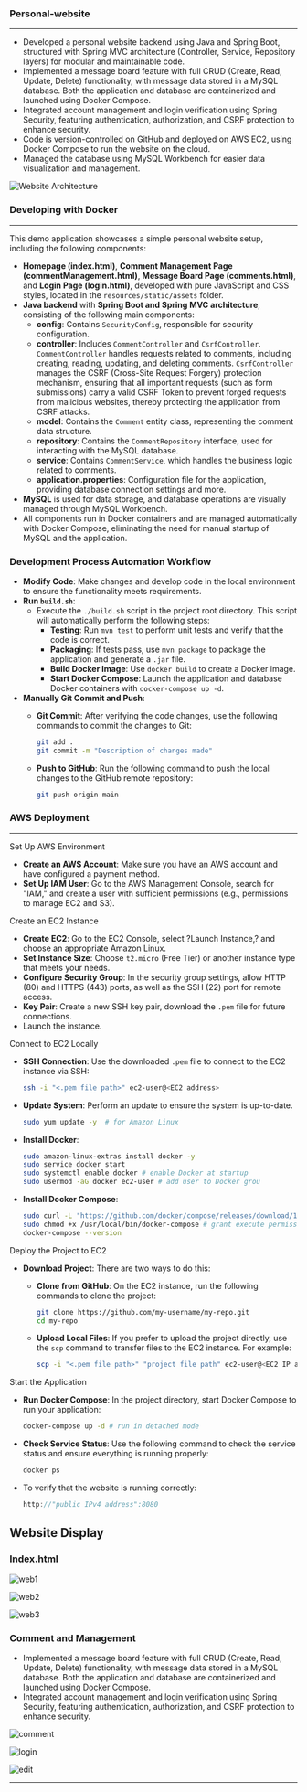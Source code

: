 ###  Personal-website

---

- Developed a personal website backend using Java and Spring Boot, structured with Spring MVC architecture (Controller, Service, Repository layers) for modular and maintainable code.
- Implemented a message board feature with full CRUD (Create, Read, Update, Delete) functionality, with message data stored in a MySQL database. Both the application and database are containerized and launched using Docker Compose.
- Integrated account management and login verification using Spring Security, featuring authentication, authorization, and CSRF protection to enhance security.
- Code is version-controlled on GitHub and deployed on AWS EC2, using Docker Compose to run the website on the cloud.
- Managed the database using MySQL Workbench for easier data visualization and management.

![Website Architecture](./project_structure.jpg)

### Developing with Docker

---

This demo application showcases a simple personal website setup, including the following components:

- **Homepage (index.html)**, **Comment Management Page (commentManagement.html)**, **Message Board Page (comments.html)**, and **Login Page (login.html)**, developed with pure JavaScript and CSS styles, located in the `resources/static/assets` folder.
- **Java backend** with **Spring Boot and Spring MVC architecture**, consisting of the following main components:
    - **config**: Contains `SecurityConfig`, responsible for security configuration.
    - **controller**: Includes `CommentController` and `CsrfController`. `CommentController` handles requests related to comments, including creating, reading, updating, and deleting comments. `CsrfController` manages the CSRF (Cross-Site Request Forgery) protection mechanism, ensuring that all important requests (such as form submissions) carry a valid CSRF Token to prevent forged requests from malicious websites, thereby protecting the application from CSRF attacks.
    - **model**: Contains the `Comment` entity class, representing the comment data structure.
    - **repository**: Contains the `CommentRepository` interface, used for interacting with the MySQL database.
    - **service**: Contains `CommentService`, which handles the business logic related to comments.
    - **application.properties**: Configuration file for the application, providing database connection settings and more.
- **MySQL** is used for data storage, and database operations are visually managed through MySQL Workbench.
- All components run in Docker containers and are managed automatically with Docker Compose, eliminating the need for manual startup of MySQL and the application.

### Development Process Automation Workflow

- **Modify Code**: Make changes and develop code in the local environment to ensure the functionality meets requirements.
- **Run `build.sh`**:
  - Execute the `./build.sh` script in the project root directory. This script will automatically perform the following steps:
    - **Testing**: Run `mvn test` to perform unit tests and verify that the code is correct.
    - **Packaging**: If tests pass, use `mvn package` to package the application and generate a `.jar` file.
    - **Build Docker Image**: Use `docker build` to create a Docker image.
    - **Start Docker Compose**: Launch the application and database Docker containers with `docker-compose up -d`.
- **Manually Git Commit and Push**:
  - **Git Commit**: After verifying the code changes, use the following commands to commit the changes to Git:

      ```bash
      git add .
      git commit -m "Description of changes made"
      
      ```
  
  - **Push to GitHub**: Run the following command to push the local changes to the GitHub remote repository:

      ```bash
      git push origin main
      ```
    
### AWS Deployment

---

Set Up AWS Environment

- **Create an AWS Account**: Make sure you have an AWS account and have configured a payment method.
- **Set Up IAM User**: Go to the AWS Management Console, search for "IAM," and create a user with sufficient permissions (e.g., permissions to manage EC2 and S3).

Create an EC2 Instance

- **Create EC2**: Go to the EC2 Console, select ?Launch Instance,? and choose an appropriate Amazon Linux.
- **Set Instance Size**: Choose `t2.micro` (Free Tier) or another instance type that meets your needs.
- **Configure Security Group**: In the security group settings, allow HTTP (80) and HTTPS (443) ports, as well as the SSH (22) port for remote access.
- **Key Pair**: Create a new SSH key pair, download the `.pem` file for future connections.
- Launch the instance.

Connect to EC2 Locally

- **SSH Connection**: Use the downloaded `.pem` file to connect to the EC2 instance via SSH:

    ```bash
    ssh -i "<.pem file path>" ec2-user@<EC2 address>
    ```

- **Update System**: Perform an update to ensure the system is up-to-date.

    ```bash
    sudo yum update -y  # for Amazon Linux
    ```

- **Install Docker**:

    ```bash
    sudo amazon-linux-extras install docker -y
    sudo service docker start
    sudo systemctl enable docker # enable Docker at startup
    sudo usermod -aG docker ec2-user # add user to Docker grou
    ```

- **Install Docker Compose**:

    ```bash
    sudo curl -L "https://github.com/docker/compose/releases/download/1.29.2/docker-compose-$(uname -s)-$(uname -m)" -o /usr/local/bin/docker-compose # specify Docker Compose version
    sudo chmod +x /usr/local/bin/docker-compose # grant execute permissions
    docker-compose --version
    ```


Deploy the Project to EC2

- **Download Project**: There are two ways to do this:
    - **Clone from GitHub**: On the EC2 instance, run the following commands to clone the project:

        ```bash
        git clone https://github.com/my-username/my-repo.git
        cd my-repo
        ```

    - **Upload Local Files**: If you prefer to upload the project directly, use the `scp` command to transfer files to the EC2 instance. For example:

        ```bash
        scp -i "<.pem file path>" "project file path" ec2-user@<EC2 IP address>:~
        ```


Start the Application

- **Run Docker Compose**: In the project directory, start Docker Compose to run your application:

    ```bash
    docker-compose up -d # run in detached mode
    ```

- **Check Service Status**: Use the following command to check the service status and ensure everything is running properly:

    ```bash
    docker ps
    ```

- To verify that the website is running correctly:

    ```jsx
    http://"public IPv4 address":8080
    ```
  
## Website Display

### Index.html
![web1](/web_pic/web1.png)

![web2](/web_pic/web2.png)

![web3](/web_pic/web3.png)

### Comment and Management

- Implemented a message board feature with full CRUD (Create, Read, Update, Delete) functionality, with message data stored in a MySQL database. Both the application and database are containerized and launched using Docker Compose.
- Integrated account management and login verification using Spring Security, featuring authentication, authorization, and CSRF protection to enhance security.

![comment](/web_pic/comment.png)

![login](/web_pic/login.png)

![edit](/web_pic/edit.png)

---

